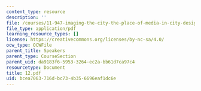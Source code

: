 ```yaml
---
content_type: resource
description: ''
file: /courses/11-947-imaging-the-city-the-place-of-media-in-city-design-and-development-fall-1998/bcea7063716dbc734b356696eaf1dc6e_12.pdf
file_type: application/pdf
learning_resource_types: []
license: https://creativecommons.org/licenses/by-nc-sa/4.0/
ocw_type: OCWFile
parent_title: Speakers
parent_type: CourseSection
parent_uid: da9183f6-5953-3264-ec2a-bb61d7ca97c4
resourcetype: Document
title: 12.pdf
uid: bcea7063-716d-bc73-4b35-6696eaf1dc6e
---
```

